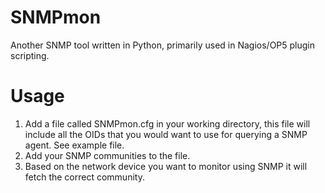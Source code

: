 # SNMPmon
Another SNMP tool written in Python, primarily used in Nagios/OP5 plugin scripting. 

# Usage
 1. Add a file called SNMPmon.cfg in your working directory, this file will include all the OIDs that you would want to use for querying a SNMP agent. See example file.
 2. Add your SNMP communities to the file.
 3. Based on the network device you want to monitor using SNMP it will fetch the correct community.

